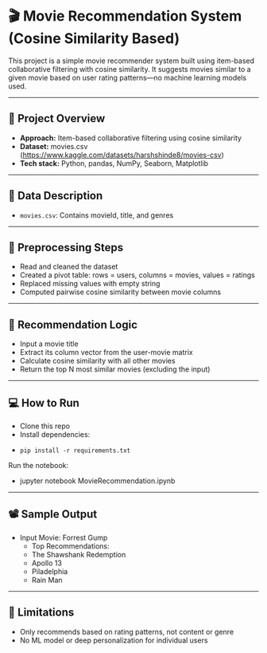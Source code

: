 # 🎬 Movie Recommendation System (Cosine Similarity Based)

This project is a simple movie recommender system built using item-based collaborative filtering with cosine similarity. It suggests movies similar to a given movie based on user rating patterns—no machine learning models used.

---

## 🚀 Project Overview

- **Approach:** Item-based collaborative filtering using cosine similarity
- **Dataset:** movies.csv (https://www.kaggle.com/datasets/harshshinde8/movies-csv)
- **Tech stack:** Python, pandas, NumPy, Seaborn, Matplotlib


---

## 🧬 Data Description

- `movies.csv`: Contains movieId, title, and genres

---

## 🧹 Preprocessing Steps

- Read and cleaned the dataset
- Created a pivot table: rows = users, columns = movies, values = ratings
- Replaced missing values with empty string
- Computed pairwise cosine similarity between movie columns

---

## 🤖 Recommendation Logic

- Input a movie title
- Extract its column vector from the user-movie matrix
- Calculate cosine similarity with all other movies
- Return the top N most similar movies (excluding the input)

---

## 💻 How to Run

- Clone this repo
- Install dependencies:
-     pip install -r requirements.txt

Run the notebook:
- jupyter notebook MovieRecommendation.ipynb

---

##  📽️ Sample Output

- Input Movie: Forrest Gump 
  - Top Recommendations:
  - The Shawshank Redemption
  - Apollo 13
  - Piladelphia
  - Rain Man 

---

## 🧠 Limitations
- Only recommends based on rating patterns, not content or genre
- No ML model or deep personalization for individual users
